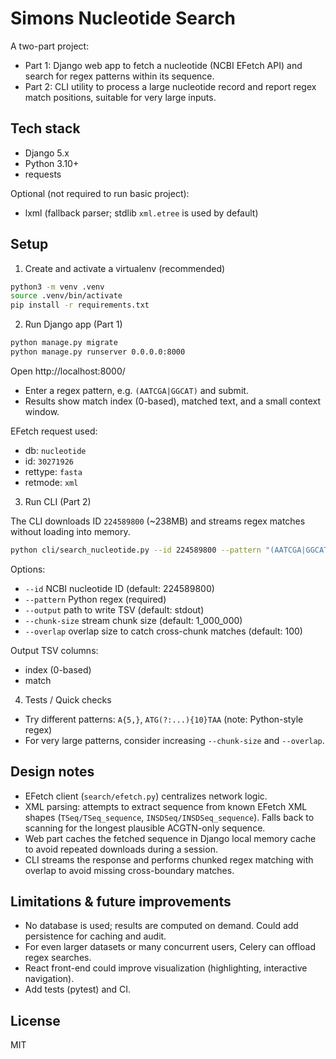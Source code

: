 # Simons Nucleotide Search

A two-part project:

- Part 1: Django web app to fetch a nucleotide (NCBI EFetch API) and search for regex patterns within its sequence.
- Part 2: CLI utility to process a large nucleotide record and report regex match positions, suitable for very large inputs.

## Tech stack

- Django 5.x
- Python 3.10+
- requests

Optional (not required to run basic project):
- lxml (fallback parser; stdlib `xml.etree` is used by default)

## Setup

1) Create and activate a virtualenv (recommended)

```bash
python3 -m venv .venv
source .venv/bin/activate
pip install -r requirements.txt
```

2) Run Django app (Part 1)

```bash
python manage.py migrate
python manage.py runserver 0.0.0.0:8000
```

Open http://localhost:8000/

- Enter a regex pattern, e.g. `(AATCGA|GGCAT)` and submit.
- Results show match index (0-based), matched text, and a small context window.

EFetch request used:
- db: `nucleotide`
- id: `30271926`
- rettype: `fasta`
- retmode: `xml`

3) Run CLI (Part 2)

The CLI downloads ID `224589800` (~238MB) and streams regex matches without loading into memory.

```bash
python cli/search_nucleotide.py --id 224589800 --pattern "(AATCGA|GGCAT)" --output results.tsv
```

Options:
- `--id` NCBI nucleotide ID (default: 224589800)
- `--pattern` Python regex (required)
- `--output` path to write TSV (default: stdout)
- `--chunk-size` stream chunk size (default: 1_000_000)
- `--overlap` overlap size to catch cross-chunk matches (default: 100)

Output TSV columns:
- index (0-based)
- match

4) Tests / Quick checks

- Try different patterns: `A{5,}`, `ATG(?:...){10}TAA` (note: Python-style regex)
- For very large patterns, consider increasing `--chunk-size` and `--overlap`.

## Design notes

- EFetch client (`search/efetch.py`) centralizes network logic.
- XML parsing: attempts to extract sequence from known EFetch XML shapes (`TSeq/TSeq_sequence`, `INSDSeq/INSDSeq_sequence`). Falls back to scanning for the longest plausible ACGTN-only sequence.
- Web part caches the fetched sequence in Django local memory cache to avoid repeated downloads during a session.
- CLI streams the response and performs chunked regex matching with overlap to avoid missing cross-boundary matches.

## Limitations & future improvements

- No database is used; results are computed on demand. Could add persistence for caching and audit.
- For even larger datasets or many concurrent users, Celery can offload regex searches.
- React front-end could improve visualization (highlighting, interactive navigation).
- Add tests (pytest) and CI.

## License

MIT
